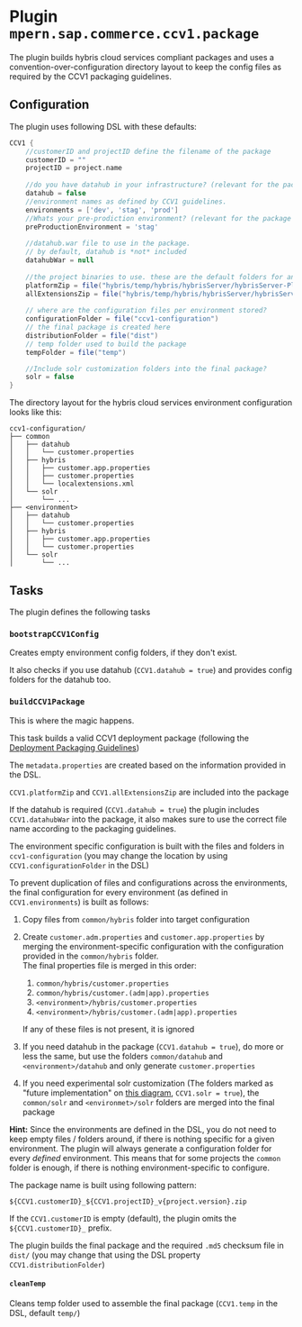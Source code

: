 # Plugin `mpern.sap.commerce.ccv1.package`

The plugin builds hybris cloud services compliant packages and uses a convention-over-configuration directory layout to
keep the config files as required by the CCV1 packaging guidelines.

## Configuration

The plugin uses following DSL with these defaults:

```groovy
CCV1 {
    //customerID and projectID define the filename of the package
    customerID = ""
    projectID = project.name
    
    //do you have datahub in your infrastructure? (relevant for the package metadata.properties)
    datahub = false
    //environment names as defined by CCV1 guidelines.
    environments = ['dev', 'stag', 'prod']
    //Whats your pre-prodiction environment? (relevant for the package metadata.properties)
    preProductionEnvironment = 'stag'
    
    //datahub.war file to use in the package.
    // by default, datahub is *not* included
    datahubWar = null
    
    //the project binaries to use. these are the default folders for ant production
    platformZip = file("hybris/temp/hybris/hybrisServer/hybrisServer-Platform.zip")
    allExtensionsZip = file("hybris/temp/hybris/hybrisServer/hybrisServer-AllExtensions.zip")
    
    // where are the configuration files per environment stored?
    configurationFolder = file("ccv1-configuration")
    // the final package is created here
    distributionFolder = file("dist")
    // temp folder used to build the package
    tempFolder = file("temp")

    //Include solr customization folders into the final package?
    solr = false
}
```

The directory layout for the hybris cloud services environment configuration looks like this:

```
ccv1-configuration/
├── common
│   ├── datahub
│   │   └── customer.properties
│   ├── hybris
│   │   ├── customer.app.properties
│   │   ├── customer.properties
│   │   └── localextensions.xml
│   └── solr
│       └── ...
├── <environment>
│   ├── datahub
│   │   └── customer.properties
│   ├── hybris
│   │   ├── customer.app.properties
│   │   └── customer.properties
│   └── solr
│       └── ...
```

## Tasks

The plugin defines the following tasks

### `bootstrapCCV1Config`

Creates empty environment config folders, if they don't exist.

It also checks if you use datahub (`CCV1.datahub = true`) and provides config folders for the datahub too.

### `buildCCV1Package`

This is where the magic happens.

This task builds a valid CCV1 deployment package (following the [Deployment Packaging Guidelines][guide])

[guide]: https://help.sap.com/viewer/73ab63e258cc488ab38957de9eb63580/SHIP/en-US/2a8454bf66a3440daf66e980fd7d7a62.html

The `metadata.properties` are created based on the information provided in the DSL.

`CCV1.platformZip` and `CCV1.allExtensionsZip` are included into the package

If the datahub is required (`CCV1.datahub = true`) the plugin includes `CCV1.datahubWar` 
into the package, it also makes sure to use the correct file name according to the packaging guidelines.

The environment specific configuration is built with the files and folders in `ccv1-configuration`
(you may change the location by using `CCV1.configurationFolder` in the DSL)

To prevent duplication of files and configurations across the environments, the 
final configuration for every environment (as defined in `CCV1.environments`) is built as follows:

1. Copy files from `common/hybris` folder into target configuration
1. Create `customer.adm.properties` and `customer.app.properties` by merging the environment-specific configuration with
   the configuration provided in the `common/hybris` folder. \
   The final properties file is merged in this order:
    1. `common/hybris/customer.properties`
    1. `common/hybris/customer.(adm|app).properties`
    1. `<environment>/hybris/customer.properties`
    1. `<environment>/hybris/customer.(adm|app).properties`

    If any of these files is not present, it is ignored
1. If you need datahub in the package (`CCV1.datahub = true`), do more or less the same, but use the folders
   `common/datahub` and `<environment>/datahub` and only generate `customer.properties`
1. If you need experimental solr customization (The folders marked as "future implementation" on 
   [this diagram][structure], `CCV1.solr = true`), the `common/solr` and `<environmet>/solr` folders are merged into the
   final package


**Hint:** Since the environments are defined in the DSL, you do not need to keep empty files / folders around, if there is
nothing specific for a given environment. The plugin will always generate a configuration folder for every *defined* environment.
This means that for some projects the `common` folder is enough, if there is nothing environment-specific to configure.

The package name is built using following pattern:

`${CCV1.customerID}_${CCV1.projectID}_v{project.version}.zip`

If the `CCV1.customerID` is empty (default), the plugin omits the `${CCV1.customerID}_` prefix.

The plugin builds the final package and the required `.md5` checksum file in `dist/`
(you may change that using the DSL property `CCV1.distributionFolder`)

#### `cleanTemp`

Cleans temp folder used to assemble the final package (`CCV1.temp` in the DSL, default `temp/`)

[structure]: https://help.sap.com/viewer/73ab63e258cc488ab38957de9eb63580/SHIP/en-US/691db27e7fee481aa62c563f1b7f721e.html#loio4265d89cf68c4491af68c5d21fc5066f__fig_qbc_qwx_p1b